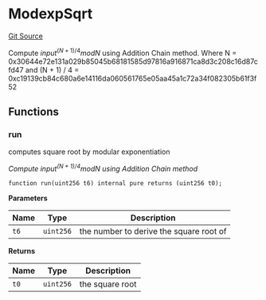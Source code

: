 # ModexpSqrt
[Git Source](https://github.com/Eoracle/target-contracts/blob/88beedd8b816225fb92696d7d314b9def6318a7e/src/common/BLS.sol)

Compute $input^{(N + 1) / 4} mod N$ using Addition Chain method.
Where           N = 0x30644e72e131a029b85045b68181585d97816a916871ca8d3c208c16d87cfd47
and   (N + 1) / 4 = 0xc19139cb84c680a6e14116da060561765e05aa45a1c72a34f082305b61f3f52


## Functions
### run

computes square root by modular exponentiation

*Compute $input^{(N + 1) / 4} mod N$ using Addition Chain method*


```solidity
function run(uint256 t6) internal pure returns (uint256 t0);
```
**Parameters**

|Name|Type|Description|
|----|----|-----------|
|`t6`|`uint256`|the number to derive the square root of|

**Returns**

|Name|Type|Description|
|----|----|-----------|
|`t0`|`uint256`|the square root|


